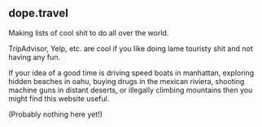 ## dope.travel

Making lists of cool shit to do all over the world.

TripAdvisor, Yelp, etc. are cool if you like doing lame touristy shit and not having any fun.

If your idea of a good time is driving speed boats in manhattan, exploring hidden beaches in oahu, buying drugs in the mexican riviera, shooting machine guns in distant deserts, or illegally climbing mountains then you might find this website useful.

(Probably nothing here yet!)
